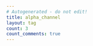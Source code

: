 ```yaml
---
# Autogenerated - do not edit!
title: alpha_channel
layout: tag
count: 3
count_comments: true
---
```

